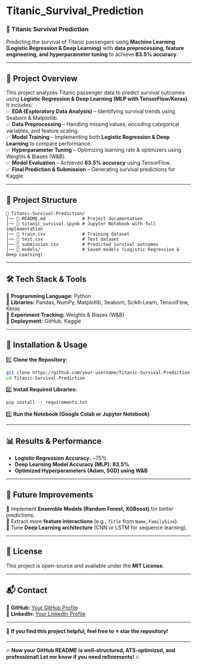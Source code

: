 # Titanic_Survival_Prediction
### **🚀 Titanic Survival Prediction**  

Predicting the survival of Titanic passengers using **Machine Learning (Logistic Regression & Deep Learning)** with **data preprocessing, feature engineering, and hyperparameter tuning** to achieve **83.5% accuracy**.  

---

## **📌 Project Overview**  
This project analyzes Titanic passenger data to predict survival outcomes using **Logistic Regression & Deep Learning (MLP with TensorFlow/Keras)**. It includes:  
✅ **EDA (Exploratory Data Analysis)** – Identifying survival trends using Seaborn & Matplotlib.  
✅ **Data Preprocessing** – Handling missing values, encoding categorical variables, and feature scaling.  
✅ **Model Training** – Implementing both **Logistic Regression & Deep Learning** to compare performance.  
✅ **Hyperparameter Tuning** – Optimizing learning rate & optimizers using Weights & Biases (W&B).  
✅ **Model Evaluation** – Achieved **83.5% accuracy** using TensorFlow.  
✅ **Final Prediction & Submission** – Generating survival predictions for Kaggle.  

---

## **📂 Project Structure**  
```
📁 Titanic-Survival-Prediction/
│── 📄 README.md              # Project documentation  
│── 📄 titanic_survival.ipynb # Jupyter Notebook with full implementation  
│── 📄 train.csv              # Training dataset  
│── 📄 test.csv               # Test dataset  
│── 📄 submission.csv         # Predicted survival outcomes  
│── 📁 models/                # Saved models (Logistic Regression & Deep Learning)  
```

---

## **🛠️ Tech Stack & Tools**  
🔹 **Programming Language:** Python  
🔹 **Libraries:** Pandas, NumPy, Matplotlib, Seaborn, Scikit-Learn, TensorFlow, Keras  
🔹 **Experiment Tracking:** Weights & Biases (W&B)  
🔹 **Deployment:** GitHub, Kaggle  

---

## **🚀 Installation & Usage**  
1️⃣ **Clone the Repository:**  
```bash
git clone https://github.com/your-username/Titanic-Survival-Prediction.git
cd Titanic-Survival-Prediction
```
2️⃣ **Install Required Libraries:**  
```bash
pip install -r requirements.txt
```
3️⃣ **Run the Notebook (Google Colab or Jupyter Notebook)**  

---

## **📊 Results & Performance**  
- **Logistic Regression Accuracy:** ~75%  
- **Deep Learning Model Accuracy (MLP):** **83.5%**  
- **Optimized Hyperparameters (Adam, SGD) using W&B**  

---

## **📌 Future Improvements**  
🔹 Implement **Ensemble Models (Random Forest, XGBoost)** for better predictions.  
🔹 Extract more **feature interactions** (e.g., `Title` from `Name`, `FamilySize`).  
🔹 Tune **Deep Learning architecture** (CNN or LSTM for sequence learning).  

---

## **📜 License**  
This project is open-source and available under the **MIT License**.  

---

## **📬 Contact**  
🔹 **GitHub:** [Your GitHub Profile](https://github.com/your-username)  
🔹 **LinkedIn:** [Your LinkedIn Profile](https://linkedin.com/in/your-profile)  

---

🚀 **If you find this project helpful, feel free to ⭐ star the repository!**  

---

🔥 **Now your GitHub README is well-structured, ATS-optimized, and professional! Let me know if you need refinements!** 🔥
